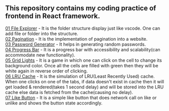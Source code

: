 <h2>This repository contains my coding practice of frontend in React framework.</h2>

[01 File Explorer](https://github.com/KhushiiVora/FrontendPractice/tree/main/src/components/01%20file%20explorer) - It is the folder structure display just like vscode. One can add file or folder into the structure.
<br/>
[02 Pagination](https://github.com/KhushiiVora/FrontendPractice/tree/main/src/components/02%20pagination) - It is the implementation of pagination into a website.
<br/>
[03 Password Generator](https://github.com/KhushiiVora/FrontendPractice/tree/main/src/components/03%20password%20generator) - It helps in generating random passwords.
<br/>
[04 Progress Bar](https://github.com/KhushiiVora/FrontendPractice/tree/main/src/components/04%20progress%20bar) - It is a progress bar with accessibility and scalability(can accommodate new functionality).
<br/>
[05 Grid Lights](https://github.com/KhushiiVora/FrontendPractice/tree/main/src/components/05%20grid%20lights) - It is a game in which one can click on the cell to change its background color. Once all the cells are filled with green then they will be white again in reverse order of clicking.
<br/>
[06 LRU Cache](https://github.com/KhushiiVora/FrontendPractice/tree/main/src/components/06%20LRU%20cache) - It is the simulation of LRU(Least Recently Used) cache. When one clicks on one of the tabs, if data doesn't exist in cache then it will get loaded & rendered(takes 1 second delay) and will be stored into the LRU cache else data is fetched from the cache(causing no delay).
<br/>
[07 Like Button](https://github.com/KhushiiVora/FrontendPractice/tree/main/src/components/07%20like%20button) - It is a simple like button that does network call on like or unlike and shows the button state accordingly.
